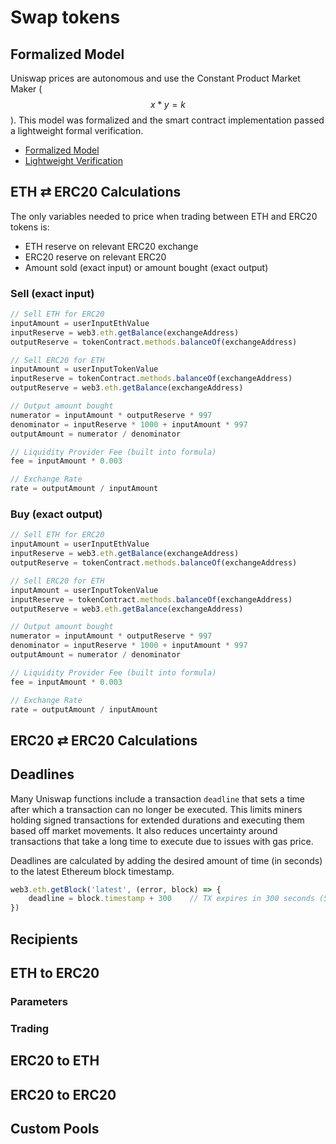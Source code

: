 # Swap tokens

## Formalized Model

Uniswap prices are autonomous and use the Constant Product Market Maker \($$x * y = k$$\). This model was formalized and the smart contract implementation passed a lightweight formal verification.  

* [Formalized Model](https://github.com/runtimeverification/verified-smart-contracts/blob/uniswap/uniswap/x-y-k.pdf)
* [Lightweight Verification](https://github.com/runtimeverification/verified-smart-contracts/tree/uniswap/uniswap/results) 

## ETH ⇄ ERC20 Calculations

The only variables needed to price when trading between ETH and ERC20 tokens is:

* ETH reserve on relevant ERC20 exchange
* ERC20 reserve on relevant ERC20
* Amount sold \(exact input\) or amount bought \(exact output\)

### Sell \(exact input\)

```javascript
// Sell ETH for ERC20
inputAmount = userInputEthValue
inputReserve = web3.eth.getBalance(exchangeAddress)
outputReserve = tokenContract.methods.balanceOf(exchangeAddress)

// Sell ERC20 for ETH
inputAmount = userInputTokenValue
inputReserve = tokenContract.methods.balanceOf(exchangeAddress)
outputReserve = web3.eth.getBalance(exchangeAddress)

// Output amount bought 
numerator = inputAmount * outputReserve * 997
denominator = inputReserve * 1000 + inputAmount * 997
outputAmount = numerator / denominator

// Liquidity Provider Fee (built into formula)
fee = inputAmount * 0.003

// Exchange Rate
rate = outputAmount / inputAmount
```

### Buy \(exact output\)

```javascript
// Sell ETH for ERC20
inputAmount = userInputEthValue
inputReserve = web3.eth.getBalance(exchangeAddress)
outputReserve = tokenContract.methods.balanceOf(exchangeAddress)

// Sell ERC20 for ETH
inputAmount = userInputTokenValue
inputReserve = tokenContract.methods.balanceOf(exchangeAddress)
outputReserve = web3.eth.getBalance(exchangeAddress)

// Output amount bought 
numerator = inputAmount * outputReserve * 997
denominator = inputReserve * 1000 + inputAmount * 997
outputAmount = numerator / denominator

// Liquidity Provider Fee (built into formula)
fee = inputAmount * 0.003

// Exchange Rate
rate = outputAmount / inputAmount
```



## ERC20 ⇄ ERC20 Calculations



## Deadlines

Many Uniswap functions include a transaction `deadline` that sets a time after which a transaction can no longer be executed. This limits miners  holding signed transactions for extended durations and executing them based off market movements. It also reduces uncertainty around transactions that take a long time to execute due to issues with gas price. 

Deadlines are calculated by adding the desired amount of time \(in seconds\) to the latest Ethereum block timestamp. 

```javascript
web3.eth.getBlock('latest', (error, block) => {
    deadline = block.timestamp + 300    // TX expires in 300 seconds (5 minutes)  
})
```



## Recipients



## ETH to ERC20

### Parameters



### Trading 



## ERC20 to ETH





## ERC20 to ERC20





## Custom Pools

